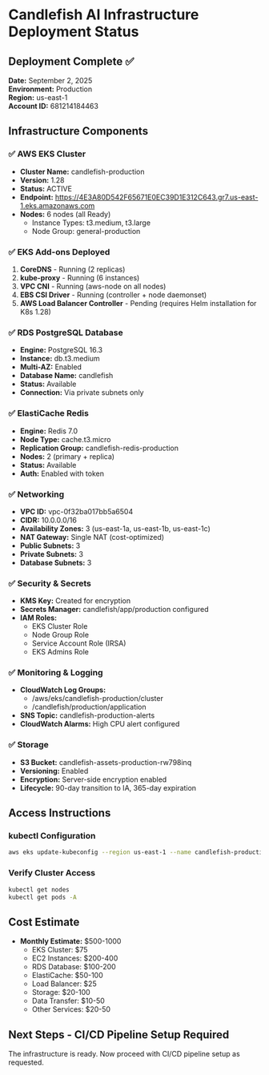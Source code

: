 # Candlefish AI Infrastructure Deployment Status

## Deployment Complete ✅
**Date:** September 2, 2025  
**Environment:** Production  
**Region:** us-east-1  
**Account ID:** 681214184463

## Infrastructure Components

### ✅ AWS EKS Cluster
- **Cluster Name:** candlefish-production
- **Version:** 1.28
- **Status:** ACTIVE
- **Endpoint:** https://4E3A80D542F65671E0EC39D1E312C643.gr7.us-east-1.eks.amazonaws.com
- **Nodes:** 6 nodes (all Ready)
  - Instance Types: t3.medium, t3.large
  - Node Group: general-production

### ✅ EKS Add-ons Deployed
1. **CoreDNS** - Running (2 replicas)
2. **kube-proxy** - Running (6 instances)
3. **VPC CNI** - Running (aws-node on all nodes)
4. **EBS CSI Driver** - Running (controller + node daemonset)
5. **AWS Load Balancer Controller** - Pending (requires Helm installation for K8s 1.28)

### ✅ RDS PostgreSQL Database
- **Engine:** PostgreSQL 16.3
- **Instance:** db.t3.medium
- **Multi-AZ:** Enabled
- **Database Name:** candlefish
- **Status:** Available
- **Connection:** Via private subnets only

### ✅ ElastiCache Redis
- **Engine:** Redis 7.0
- **Node Type:** cache.t3.micro
- **Replication Group:** candlefish-redis-production
- **Nodes:** 2 (primary + replica)
- **Status:** Available
- **Auth:** Enabled with token

### ✅ Networking
- **VPC ID:** vpc-0f32ba017bb5a6504
- **CIDR:** 10.0.0.0/16
- **Availability Zones:** 3 (us-east-1a, us-east-1b, us-east-1c)
- **NAT Gateway:** Single NAT (cost-optimized)
- **Public Subnets:** 3
- **Private Subnets:** 3
- **Database Subnets:** 3

### ✅ Security & Secrets
- **KMS Key:** Created for encryption
- **Secrets Manager:** candlefish/app/production configured
- **IAM Roles:**
  - EKS Cluster Role
  - Node Group Role
  - Service Account Role (IRSA)
  - EKS Admins Role

### ✅ Monitoring & Logging
- **CloudWatch Log Groups:**
  - /aws/eks/candlefish-production/cluster
  - /candlefish/production/application
- **SNS Topic:** candlefish-production-alerts
- **CloudWatch Alarms:** High CPU alert configured

### ✅ Storage
- **S3 Bucket:** candlefish-assets-production-rw798inq
- **Versioning:** Enabled
- **Encryption:** Server-side encryption enabled
- **Lifecycle:** 90-day transition to IA, 365-day expiration

## Access Instructions

### kubectl Configuration
```bash
aws eks update-kubeconfig --region us-east-1 --name candlefish-production
```

### Verify Cluster Access
```bash
kubectl get nodes
kubectl get pods -A
```

## Cost Estimate
- **Monthly Estimate:** $500-1000
  - EKS Cluster: $75
  - EC2 Instances: $200-400
  - RDS Database: $100-200
  - ElastiCache: $50-100
  - Load Balancer: $25
  - Storage: $20-100
  - Data Transfer: $10-50
  - Other Services: $20-50

## Next Steps - CI/CD Pipeline Setup Required

The infrastructure is ready. Now proceed with CI/CD pipeline setup as requested.


